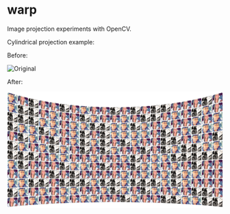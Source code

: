 warp
====

Image projection experiments with OpenCV.

Cylindrical projection example:

Before:

![Original](images/output?raw=true "Original image")

After:

![After](images/output_warped.png?raw=true "Projected image")

